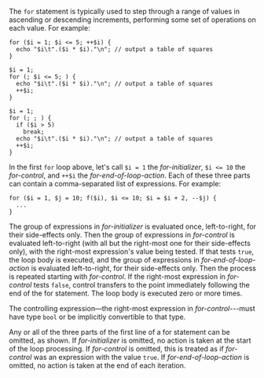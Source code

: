The `for` statement is typically used to step through a range of values in ascending or descending increments, performing some set of operations
on each value.  For example:

```table-of-squares.hack
for ($i = 1; $i <= 5; ++$i) {
  echo "$i\t".($i * $i)."\n"; // output a table of squares
}

$i = 1;
for (; $i <= 5; ) {
  echo "$i\t".($i * $i)."\n"; // output a table of squares
  ++$i;
}

$i = 1;
for (; ; ) {
  if ($i > 5)
    break;
  echo "$i\t".($i * $i)."\n"; // output a table of squares
  ++$i;
}
```

In the first `for` loop above, let's call `$i = 1` the *for-initializer*, `$i <= 10` the *for-control*, and `++$i` the *for-end-of-loop-action*.
Each of these three parts can contain a comma-separated list of expressions.  For example:

```Hack
for ($i = 1, $j = 10; f($i), $i <= 10; $i = $i + 2, --$j) {
  ...
}
```

The group of expressions in *for-initializer* is evaluated once, left-to-right, for their side-effects only. Then the group of expressions
in *for-control* is evaluated left-to-right (with all but the right-most one for their side-effects only), with the right-most expression's
value being tested. If that tests `true`, the loop body is executed, and the group of expressions in *for-end-of-loop-action* is evaluated
left-to-right, for their side-effects only. Then the process is repeated starting with *for-control*. If the right-most expression in
*for-control* tests `false`, control transfers to the point immediately following the end of the for statement. The loop body is executed zero or more times.

The controlling expression&mdash;the right-most expression in *for-control*---must have type `bool` or be implicitly convertible to that type.

Any or all of the three parts of the first line of a for statement can be omitted, as shown. If *for-initializer* is omitted, no action
is taken at the start of the loop processing. If *for-control* is omitted, this is treated as if *for-control* was an expression with the
value `true`. If *for-end-of-loop-action* is omitted, no action is taken at the end of each iteration.
